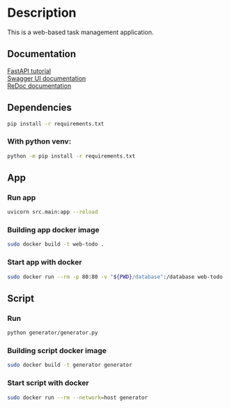 # Description

This is a web-based task management application.

## Documentation

[FastAPI tutorial](https://fastapi.tiangolo.com/ru/tutorial/)\
[Swagger UI documentation](http://127.0.0.1:8000/docs)\
[ReDoc documentation](http://127.0.0.1:8000/redoc)

## Dependencies

```bash
pip install -r requirements.txt
```

### With python venv:

```bash
python -m pip install -r requirements.txt
```

## App

### Run app

```bash
uvicorn src.main:app --reload
```

### Building app docker image

``` bash
sudo docker build -t web-todo .
```

### Start app with docker

``` bash
sudo docker run --rm -p 80:80 -v "${PWD}/database":/database web-todo
```

## Script

### Run

``` bash
python generator/generator.py 
```

### Building script docker image

``` bash
sudo docker build -t generator generator
```

### Start script with docker

``` bash
sudo docker run --rm --network=host generator
```
